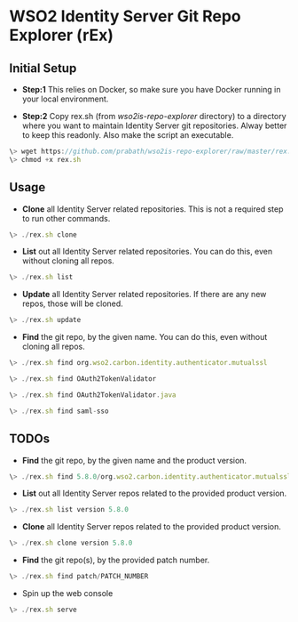 # WSO2 Identity Server Git Repo Explorer (rEx)

## Initial Setup
* **Step:1** This relies on Docker, so make sure you have Docker running in your local environment.

* **Step:2** Copy rex.sh (from *wso2is-repo-explorer* directory) to a directory where you want to maintain Identity Server git repositories. Alway better to keep this readonly. Also make the script an executable.
```javascript
\> wget https://github.com/prabath/wso2is-repo-explorer/raw/master/rex.sh
\> chmod +x rex.sh
```

## Usage 

* **Clone** all Identity Server related repositories. This is not a required step to run other commands.

```javascript
\> ./rex.sh clone
```
* **List** out all Identity Server related repositories. You can do this, even without cloning all repos.

```javascript
\> ./rex.sh list
```
* **Update** all Identity Server related repositories. If there are any new repos, those will be cloned. 

```javascript
\> ./rex.sh update
```

* **Find** the git repo, by the given name. You can do this, even without cloning all repos.

```javascript
\> ./rex.sh find org.wso2.carbon.identity.authenticator.mutualssl

\> ./rex.sh find OAuth2TokenValidator

\> ./rex.sh find OAuth2TokenValidator.java

\> ./rex.sh find saml-sso
```

## TODOs

* **Find** the git repo, by the given name and the product version.

```javascript
\> ./rex.sh find 5.8.0/org.wso2.carbon.identity.authenticator.mutualssl
```

* **List** out all Identity Server repos related to the provided product version.

```javascript
\> ./rex.sh list version 5.8.0
```

* **Clone** all Identity Server repos related to the provided product version.

```javascript
\> ./rex.sh clone version 5.8.0
```

* **Find** the git repo(s), by the provided patch number.

```javascript
\> ./rex.sh find patch/PATCH_NUMBER
```

* Spin up the web console

```javascript
\> ./rex.sh serve
```
